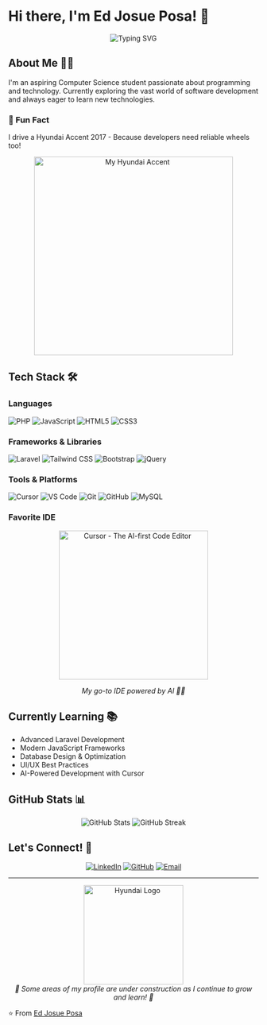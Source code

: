 # Hi there, I'm Ed Josue Posa! 👋

<div align="center">
  <img src="https://readme-typing-svg.demolab.com?font=Fira+Code&pause=1000&color=00FF00&center=true&vCenter=true&width=435&lines=Computer+Science+Student;Aspiring+Full+Stack+Developer;Always+Learning+New+Things" alt="Typing SVG" />
</div>

## About Me 👨‍💻

I'm an aspiring Computer Science student passionate about programming and technology. Currently exploring the vast world of software development and always eager to learn new technologies.

### 🚗 Fun Fact
I drive a Hyundai Accent 2017 - Because developers need reliable wheels too! 

<div align="center">
  <img src="https://65e81151f52e248c552b-fe74cd567ea2f1228f846834bd67571e.ssl.cf1.rackcdn.com/ldm-images/2017-Hyundai-Accent-Triathlon-Grey-ca.png" width="400" alt="My Hyundai Accent">
</div>

## Tech Stack 🛠️

### Languages
![PHP](https://img.shields.io/badge/PHP-777BB4?style=for-the-badge&logo=php&logoColor=white)
![JavaScript](https://img.shields.io/badge/JavaScript-F7DF1E?style=for-the-badge&logo=javascript&logoColor=black)
![HTML5](https://img.shields.io/badge/HTML5-E34F26?style=for-the-badge&logo=html5&logoColor=white)
![CSS3](https://img.shields.io/badge/CSS3-1572B6?style=for-the-badge&logo=css3&logoColor=white)

### Frameworks & Libraries
![Laravel](https://img.shields.io/badge/Laravel-FF2D20?style=for-the-badge&logo=laravel&logoColor=white)
![Tailwind CSS](https://img.shields.io/badge/Tailwind_CSS-38B2AC?style=for-the-badge&logo=tailwind-css&logoColor=white)
![Bootstrap](https://img.shields.io/badge/Bootstrap-563D7C?style=for-the-badge&logo=bootstrap&logoColor=white)
![jQuery](https://img.shields.io/badge/jQuery-0769AD?style=for-the-badge&logo=jquery&logoColor=white)

### Tools & Platforms
![Cursor](https://img.shields.io/badge/Cursor-000000?style=for-the-badge&logo=cursor&logoColor=white)
![VS Code](https://img.shields.io/badge/VS_Code-007ACC?style=for-the-badge&logo=visual-studio-code&logoColor=white)
![Git](https://img.shields.io/badge/Git-F05032?style=for-the-badge&logo=git&logoColor=white)
![GitHub](https://img.shields.io/badge/GitHub-100000?style=for-the-badge&logo=github&logoColor=white)
![MySQL](https://img.shields.io/badge/MySQL-4479A1?style=for-the-badge&logo=mysql&logoColor=white)

### Favorite IDE
<div align="center">
  <a href="https://cursor.sh">
    <img src="https://cursor.sh/brand/logo-dark.svg" width="300" alt="Cursor - The AI-first Code Editor">
  </a>
  <p><i>My go-to IDE powered by AI 🤖✨</i></p>
</div>

## Currently Learning 📚
- Advanced Laravel Development
- Modern JavaScript Frameworks
- Database Design & Optimization
- UI/UX Best Practices
- AI-Powered Development with Cursor

## GitHub Stats 📊

<div align="center">
  <img src="https://github-readme-stats.vercel.app/api?username=YOUR_GITHUB_USERNAME&show_icons=true&theme=radical" alt="GitHub Stats">
  <img src="https://github-readme-streak-stats.herokuapp.com/?user=YOUR_GITHUB_USERNAME&theme=radical" alt="GitHub Streak">
</div>

## Let's Connect! 🤝

<div align="center">
  
[![LinkedIn](https://img.shields.io/badge/LinkedIn-0077B5?style=for-the-badge&logo=linkedin&logoColor=white)](YOUR_LINKEDIN_URL)
[![GitHub](https://img.shields.io/badge/GitHub-100000?style=for-the-badge&logo=github&logoColor=white)](YOUR_GITHUB_URL)
[![Email](https://img.shields.io/badge/Email-D14836?style=for-the-badge&logo=gmail&logoColor=white)](mailto:YOUR_EMAIL)

</div>

---

<div align="center">
  <img src="https://1000logos.net/wp-content/uploads/2018/04/Hyundai-Logo-500x281.png" width="200" alt="Hyundai Logo">
  <br>
  <i>🚧 Some areas of my profile are under construction as I continue to grow and learn! 🚧</i>
</div>

⭐️ From [Ed Josue Posa](https://github.com/YOUR_GITHUB_USERNAME)

